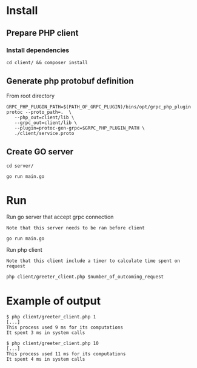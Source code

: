 
# Install 

## Prepare PHP client

### Install dependencies
```shell script
cd client/ && composer install
```

## Generate php protobuf definition

From root directory
```shell script
GRPC_PHP_PLUGIN_PATH=$(PATH_OF_GRPC_PLUGIN)/bins/opt/grpc_php_plugin
protoc --proto_path=.  \
   --php_out=client/lib \
   --grpc_out=client/lib \
   --plugin=protoc-gen-grpc=$GRPC_PHP_PLUGIN_PATH \
   ./client/service.proto
```
   
## Create GO server

```shell script
cd server/

go run main.go
```
# Run

Run go server that accept grpc connection

`Note that this server needs to be ran before client`

```shell script
go run main.go
```

Run php client

`Note that this client include a timer to calculate time spent on request`

```shell script
php client/greeter_client.php $number_of_outcoming_request
```

# Example of output

```shell script
$ php client/greeter_client.php 1
[...]
This process used 9 ms for its computations
It spent 3 ms in system calls

$ php client/greeter_client.php 10
[...]
This process used 11 ms for its computations
It spent 4 ms in system calls
```
